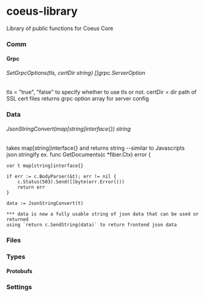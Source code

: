# coeus-library
Library of public functions for Coeus Core


### Comm
#### Grpc
###### SetGrpcOptions(tls, certDir string) []grpc.ServerOption
tls = "true", "false" to specify whether to use tls or not.
certDir = dir path of SSL cert files
returns grpc option array for server config

### Data
###### JsonStringConvert(map[string]interface{}) string
takes map[string]interface{} and returns string
--similar to Javascripts json.stringify
ex.
func GetDocuments(c *fiber.Ctx) error {

	var t map[string]interface{}
		
	if err := c.BodyParser(&t); err != nil {
		c.Status(503).Send([]byte(err.Error()))
		return err
	}

	data := JsonStringConvert(t)

    *** data is now a fully usable string of json data that can be used or returned 
    using `return c.SendString(data)` to return frontend json data

### Files

### Types
#### Protobufs

### Settings